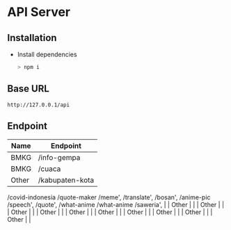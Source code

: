 # API Server

## Installation

-   Install dependencies
    ```bash
    > npm i
    ```

## Base URL

`http://127.0.0.1/api`

## Endpoint

| Name  | Endpoint        |
| ----- | --------------- |
| BMKG  | /info-gempa     |
| BMKG  | /cuaca          |
| Other | /kabupaten-kota |

/covid-indonesia
/quote-maker
/meme',
/translate',
/bosan',
/anime-pic
/speech',
/quote',
/what-anime
/what-anime
/saweria', |
| Other | |
| Other | |
| Other | |
| Other | |
| Other | |
| Other | |
| Other | |
| Other | |
| Other | |
| Other | |
